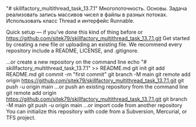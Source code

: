 "# skillfactory_multithread_task_13.7.1"
Многопоточность. Основы.
Задача реализовать запись массивов чисел в файлы в разных потоках.
Использовать класс Thread и интерфейс Runnable.

Quick setup — if you’ve done this kind of thing before
or
https://github.com/sitek79/skillfactory_multithread_task_13.7.1.git
Get started by creating a new file or uploading an existing file. We recommend every repository include a README, LICENSE, and .gitignore.

…or create a new repository on the command line
echo "# skillfactory_multithread_task_13.7.1" >> README.md
git init
git add README.md
git commit -m "first commit"
git branch -M main
git remote add origin https://github.com/sitek79/skillfactory_multithread_task_13.7.1.git
git push -u origin main
…or push an existing repository from the command line
git remote add origin https://github.com/sitek79/skillfactory_multithread_task_13.7.1.git
git branch -M main
git push -u origin main
…or import code from another repository
You can initialize this repository with code from a Subversion, Mercurial, or TFS project.